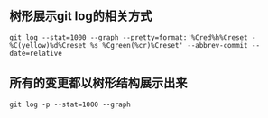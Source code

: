 

## 树形展示git log的相关方式

```
git log --stat=1000 --graph --pretty=format:'%Cred%h%Creset -%C(yellow)%d%Creset %s %Cgreen(%cr)%Creset' --abbrev-commit --date=relative
```

## 所有的变更都以树形结构展示出来

```
git log -p --stat=1000 --graph
```
